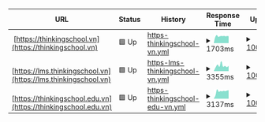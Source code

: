 <!--start: status pages-->
<!-- This summary is generated by Upptime (https://github.com/upptime/upptime) -->
<!-- Do not edit this manually, your changes will be overwritten -->
<!-- prettier-ignore -->
| URL | Status | History | Response Time | Uptime |
| --- | ------ | ------- | ------------- | ------ |
| <img alt="" src="https://icons.duckduckgo.com/ip3/thinkingschool.vn.ico" height="13"> [https://thinkingschool.vn](https://thinkingschool.vn) | 🟩 Up | [https-thinkingschool-vn.yml](https://github.com/thinkingschool/upptime/commits/HEAD/history/https-thinkingschool-vn.yml) | <details><summary><img alt="Response time graph" src="./graphs/https-thinkingschool-vn/response-time-week.png" height="20"> 1703ms</summary><br><a href="https://thinkingschool.github.io/upptime/history/https-thinkingschool-vn"><img alt="Response time 1873" src="https://img.shields.io/endpoint?url=https%3A%2F%2Fraw.githubusercontent.com%2Fthinkingschool%2Fupptime%2FHEAD%2Fapi%2Fhttps-thinkingschool-vn%2Fresponse-time.json"></a><br><a href="https://thinkingschool.github.io/upptime/history/https-thinkingschool-vn"><img alt="24-hour response time 1446" src="https://img.shields.io/endpoint?url=https%3A%2F%2Fraw.githubusercontent.com%2Fthinkingschool%2Fupptime%2FHEAD%2Fapi%2Fhttps-thinkingschool-vn%2Fresponse-time-day.json"></a><br><a href="https://thinkingschool.github.io/upptime/history/https-thinkingschool-vn"><img alt="7-day response time 1703" src="https://img.shields.io/endpoint?url=https%3A%2F%2Fraw.githubusercontent.com%2Fthinkingschool%2Fupptime%2FHEAD%2Fapi%2Fhttps-thinkingschool-vn%2Fresponse-time-week.json"></a><br><a href="https://thinkingschool.github.io/upptime/history/https-thinkingschool-vn"><img alt="30-day response time 1841" src="https://img.shields.io/endpoint?url=https%3A%2F%2Fraw.githubusercontent.com%2Fthinkingschool%2Fupptime%2FHEAD%2Fapi%2Fhttps-thinkingschool-vn%2Fresponse-time-month.json"></a><br><a href="https://thinkingschool.github.io/upptime/history/https-thinkingschool-vn"><img alt="1-year response time 1873" src="https://img.shields.io/endpoint?url=https%3A%2F%2Fraw.githubusercontent.com%2Fthinkingschool%2Fupptime%2FHEAD%2Fapi%2Fhttps-thinkingschool-vn%2Fresponse-time-year.json"></a></details> | <details><summary><a href="https://thinkingschool.github.io/upptime/history/https-thinkingschool-vn">100.00%</a></summary><a href="https://thinkingschool.github.io/upptime/history/https-thinkingschool-vn"><img alt="All-time uptime 100.00%" src="https://img.shields.io/endpoint?url=https%3A%2F%2Fraw.githubusercontent.com%2Fthinkingschool%2Fupptime%2FHEAD%2Fapi%2Fhttps-thinkingschool-vn%2Fuptime.json"></a><br><a href="https://thinkingschool.github.io/upptime/history/https-thinkingschool-vn"><img alt="24-hour uptime 100.00%" src="https://img.shields.io/endpoint?url=https%3A%2F%2Fraw.githubusercontent.com%2Fthinkingschool%2Fupptime%2FHEAD%2Fapi%2Fhttps-thinkingschool-vn%2Fuptime-day.json"></a><br><a href="https://thinkingschool.github.io/upptime/history/https-thinkingschool-vn"><img alt="7-day uptime 100.00%" src="https://img.shields.io/endpoint?url=https%3A%2F%2Fraw.githubusercontent.com%2Fthinkingschool%2Fupptime%2FHEAD%2Fapi%2Fhttps-thinkingschool-vn%2Fuptime-week.json"></a><br><a href="https://thinkingschool.github.io/upptime/history/https-thinkingschool-vn"><img alt="30-day uptime 100.00%" src="https://img.shields.io/endpoint?url=https%3A%2F%2Fraw.githubusercontent.com%2Fthinkingschool%2Fupptime%2FHEAD%2Fapi%2Fhttps-thinkingschool-vn%2Fuptime-month.json"></a><br><a href="https://thinkingschool.github.io/upptime/history/https-thinkingschool-vn"><img alt="1-year uptime 100.00%" src="https://img.shields.io/endpoint?url=https%3A%2F%2Fraw.githubusercontent.com%2Fthinkingschool%2Fupptime%2FHEAD%2Fapi%2Fhttps-thinkingschool-vn%2Fuptime-year.json"></a></details>
| <img alt="" src="https://icons.duckduckgo.com/ip3/lms.thinkingschool.vn.ico" height="13"> [https://lms.thinkingschool.vn](https://lms.thinkingschool.vn) | 🟩 Up | [https-lms-thinkingschool-vn.yml](https://github.com/thinkingschool/upptime/commits/HEAD/history/https-lms-thinkingschool-vn.yml) | <details><summary><img alt="Response time graph" src="./graphs/https-lms-thinkingschool-vn/response-time-week.png" height="20"> 3355ms</summary><br><a href="https://thinkingschool.github.io/upptime/history/https-lms-thinkingschool-vn"><img alt="Response time 2734" src="https://img.shields.io/endpoint?url=https%3A%2F%2Fraw.githubusercontent.com%2Fthinkingschool%2Fupptime%2FHEAD%2Fapi%2Fhttps-lms-thinkingschool-vn%2Fresponse-time.json"></a><br><a href="https://thinkingschool.github.io/upptime/history/https-lms-thinkingschool-vn"><img alt="24-hour response time 3352" src="https://img.shields.io/endpoint?url=https%3A%2F%2Fraw.githubusercontent.com%2Fthinkingschool%2Fupptime%2FHEAD%2Fapi%2Fhttps-lms-thinkingschool-vn%2Fresponse-time-day.json"></a><br><a href="https://thinkingschool.github.io/upptime/history/https-lms-thinkingschool-vn"><img alt="7-day response time 3355" src="https://img.shields.io/endpoint?url=https%3A%2F%2Fraw.githubusercontent.com%2Fthinkingschool%2Fupptime%2FHEAD%2Fapi%2Fhttps-lms-thinkingschool-vn%2Fresponse-time-week.json"></a><br><a href="https://thinkingschool.github.io/upptime/history/https-lms-thinkingschool-vn"><img alt="30-day response time 3147" src="https://img.shields.io/endpoint?url=https%3A%2F%2Fraw.githubusercontent.com%2Fthinkingschool%2Fupptime%2FHEAD%2Fapi%2Fhttps-lms-thinkingschool-vn%2Fresponse-time-month.json"></a><br><a href="https://thinkingschool.github.io/upptime/history/https-lms-thinkingschool-vn"><img alt="1-year response time 2734" src="https://img.shields.io/endpoint?url=https%3A%2F%2Fraw.githubusercontent.com%2Fthinkingschool%2Fupptime%2FHEAD%2Fapi%2Fhttps-lms-thinkingschool-vn%2Fresponse-time-year.json"></a></details> | <details><summary><a href="https://thinkingschool.github.io/upptime/history/https-lms-thinkingschool-vn">100.00%</a></summary><a href="https://thinkingschool.github.io/upptime/history/https-lms-thinkingschool-vn"><img alt="All-time uptime 100.00%" src="https://img.shields.io/endpoint?url=https%3A%2F%2Fraw.githubusercontent.com%2Fthinkingschool%2Fupptime%2FHEAD%2Fapi%2Fhttps-lms-thinkingschool-vn%2Fuptime.json"></a><br><a href="https://thinkingschool.github.io/upptime/history/https-lms-thinkingschool-vn"><img alt="24-hour uptime 100.00%" src="https://img.shields.io/endpoint?url=https%3A%2F%2Fraw.githubusercontent.com%2Fthinkingschool%2Fupptime%2FHEAD%2Fapi%2Fhttps-lms-thinkingschool-vn%2Fuptime-day.json"></a><br><a href="https://thinkingschool.github.io/upptime/history/https-lms-thinkingschool-vn"><img alt="7-day uptime 100.00%" src="https://img.shields.io/endpoint?url=https%3A%2F%2Fraw.githubusercontent.com%2Fthinkingschool%2Fupptime%2FHEAD%2Fapi%2Fhttps-lms-thinkingschool-vn%2Fuptime-week.json"></a><br><a href="https://thinkingschool.github.io/upptime/history/https-lms-thinkingschool-vn"><img alt="30-day uptime 100.00%" src="https://img.shields.io/endpoint?url=https%3A%2F%2Fraw.githubusercontent.com%2Fthinkingschool%2Fupptime%2FHEAD%2Fapi%2Fhttps-lms-thinkingschool-vn%2Fuptime-month.json"></a><br><a href="https://thinkingschool.github.io/upptime/history/https-lms-thinkingschool-vn"><img alt="1-year uptime 100.00%" src="https://img.shields.io/endpoint?url=https%3A%2F%2Fraw.githubusercontent.com%2Fthinkingschool%2Fupptime%2FHEAD%2Fapi%2Fhttps-lms-thinkingschool-vn%2Fuptime-year.json"></a></details>
| <img alt="" src="https://icons.duckduckgo.com/ip3/thinkingschool.edu.vn.ico" height="13"> [https://thinkingschool.edu.vn](https://thinkingschool.edu.vn) | 🟩 Up | [https-thinkingschool-edu-vn.yml](https://github.com/thinkingschool/upptime/commits/HEAD/history/https-thinkingschool-edu-vn.yml) | <details><summary><img alt="Response time graph" src="./graphs/https-thinkingschool-edu-vn/response-time-week.png" height="20"> 3137ms</summary><br><a href="https://thinkingschool.github.io/upptime/history/https-thinkingschool-edu-vn"><img alt="Response time 3760" src="https://img.shields.io/endpoint?url=https%3A%2F%2Fraw.githubusercontent.com%2Fthinkingschool%2Fupptime%2FHEAD%2Fapi%2Fhttps-thinkingschool-edu-vn%2Fresponse-time.json"></a><br><a href="https://thinkingschool.github.io/upptime/history/https-thinkingschool-edu-vn"><img alt="24-hour response time 3194" src="https://img.shields.io/endpoint?url=https%3A%2F%2Fraw.githubusercontent.com%2Fthinkingschool%2Fupptime%2FHEAD%2Fapi%2Fhttps-thinkingschool-edu-vn%2Fresponse-time-day.json"></a><br><a href="https://thinkingschool.github.io/upptime/history/https-thinkingschool-edu-vn"><img alt="7-day response time 3137" src="https://img.shields.io/endpoint?url=https%3A%2F%2Fraw.githubusercontent.com%2Fthinkingschool%2Fupptime%2FHEAD%2Fapi%2Fhttps-thinkingschool-edu-vn%2Fresponse-time-week.json"></a><br><a href="https://thinkingschool.github.io/upptime/history/https-thinkingschool-edu-vn"><img alt="30-day response time 2894" src="https://img.shields.io/endpoint?url=https%3A%2F%2Fraw.githubusercontent.com%2Fthinkingschool%2Fupptime%2FHEAD%2Fapi%2Fhttps-thinkingschool-edu-vn%2Fresponse-time-month.json"></a><br><a href="https://thinkingschool.github.io/upptime/history/https-thinkingschool-edu-vn"><img alt="1-year response time 3760" src="https://img.shields.io/endpoint?url=https%3A%2F%2Fraw.githubusercontent.com%2Fthinkingschool%2Fupptime%2FHEAD%2Fapi%2Fhttps-thinkingschool-edu-vn%2Fresponse-time-year.json"></a></details> | <details><summary><a href="https://thinkingschool.github.io/upptime/history/https-thinkingschool-edu-vn">100.00%</a></summary><a href="https://thinkingschool.github.io/upptime/history/https-thinkingschool-edu-vn"><img alt="All-time uptime 100.00%" src="https://img.shields.io/endpoint?url=https%3A%2F%2Fraw.githubusercontent.com%2Fthinkingschool%2Fupptime%2FHEAD%2Fapi%2Fhttps-thinkingschool-edu-vn%2Fuptime.json"></a><br><a href="https://thinkingschool.github.io/upptime/history/https-thinkingschool-edu-vn"><img alt="24-hour uptime 100.00%" src="https://img.shields.io/endpoint?url=https%3A%2F%2Fraw.githubusercontent.com%2Fthinkingschool%2Fupptime%2FHEAD%2Fapi%2Fhttps-thinkingschool-edu-vn%2Fuptime-day.json"></a><br><a href="https://thinkingschool.github.io/upptime/history/https-thinkingschool-edu-vn"><img alt="7-day uptime 100.00%" src="https://img.shields.io/endpoint?url=https%3A%2F%2Fraw.githubusercontent.com%2Fthinkingschool%2Fupptime%2FHEAD%2Fapi%2Fhttps-thinkingschool-edu-vn%2Fuptime-week.json"></a><br><a href="https://thinkingschool.github.io/upptime/history/https-thinkingschool-edu-vn"><img alt="30-day uptime 100.00%" src="https://img.shields.io/endpoint?url=https%3A%2F%2Fraw.githubusercontent.com%2Fthinkingschool%2Fupptime%2FHEAD%2Fapi%2Fhttps-thinkingschool-edu-vn%2Fuptime-month.json"></a><br><a href="https://thinkingschool.github.io/upptime/history/https-thinkingschool-edu-vn"><img alt="1-year uptime 100.00%" src="https://img.shields.io/endpoint?url=https%3A%2F%2Fraw.githubusercontent.com%2Fthinkingschool%2Fupptime%2FHEAD%2Fapi%2Fhttps-thinkingschool-edu-vn%2Fuptime-year.json"></a></details>

<!--end: status pages-->
